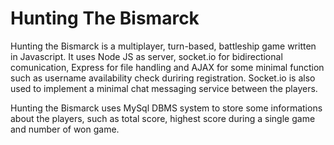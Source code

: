 # Hunting The Bismarck
Hunting the Bismarck is a multiplayer, turn-based, battleship game written in Javascript. It uses
Node JS as server, socket.io for bidirectional comunication, Express for file handling and AJAX for
some minimal function such as username availability check duriring registration.
Socket.io is also used to implement a minimal chat messaging service between the players.

Hunting the Bismarck uses MySql DBMS system to store some informations about the players, such as
total score, highest score during a single game and number of won game.


